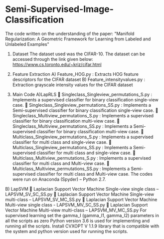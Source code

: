 # Semi-Supervised-Image-Classification
The code written on the understanding of the paper: "Manifold Regularization: A Geometric Framework for Learning from Labeled and Unlabeled Examples"

1)	Dataset
 The dataset used was the CIFAR-10. The dataset can be accessed through the link given below:
https://www.cs.toronto.edu/~kriz/cifar.html

2) Feature Extraction 
A)	Feature_HOG.py : Extracts HOG feature descriptors for the CIFAR dataset
B)	Feature_intensityvalues.py : Extraction grayscale intensity values for the CIFAR dataset

3)	Main Code
A)LapRLS
   	Singleclass_Singleview_permutations_S.py : Implements a supervised classifier for binary classification single-view case.
   	Singleclass_Singleview_permutations_SS.py : Implements a Semi-supervised classifier for binary classification single-view case.
   	Singleclass_Multiview_permutations_S.py : Implements a supervised classifier for binary classification multi-view case.
   	Singleclass_Multiview_permutations_SS.py : Implements a Semi-supervised classifier for binary classification multi-view case.
   	Multiclass_Singleview_permutations_S.py : Implements a supervised classifier for multi class and single-view case.
   	Multiclass_Singleview_permutations_SS.py : Implements a Semi-supervised classifier for multi class and single-view case.
   	Multiclass_Multiview_permutations_S.py : Implements a supervised classifier for multi class and Multi-view case.
   	Multiclass_Multiview_permutations_SS.py : Implements a Semi-supervised classifier for multi class and Multi-view case.
The codes were run on Anaconda (Spyder) – Python 2.7.


B)	LapSVM
   	Laplacian Support Vector Machine Single-view single class – LAPSVM_SV_SC_SS.py
   	Laplacian Support Vector Machine Single-view multi-class – LAPSVM_SV_MC_SS.py
   	Laplacian Support Vector Machine Multi-view single class -  LAPSVM_MV_SC_SS.py
   	Laplacian Support Vector Machine Multi-view multi-class – LAPSVM_MV_MC_SS.py
For supervised learning set the gamma_I (gamma_I1, gamma_I2) parameters in all the scripts as zero
Python version 3.6 is used for implementing and running all the scripts. 
Install CVXOPT V 1.1.9 library that is compatible with the system and python version used for running the scripts.


